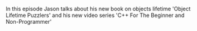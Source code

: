 In this episode Jason talks about his new book on objects lifetime 'Object
Lifetime Puzzlers' and his new video series 'C++ For The Beginner and
Non-Programmer'

